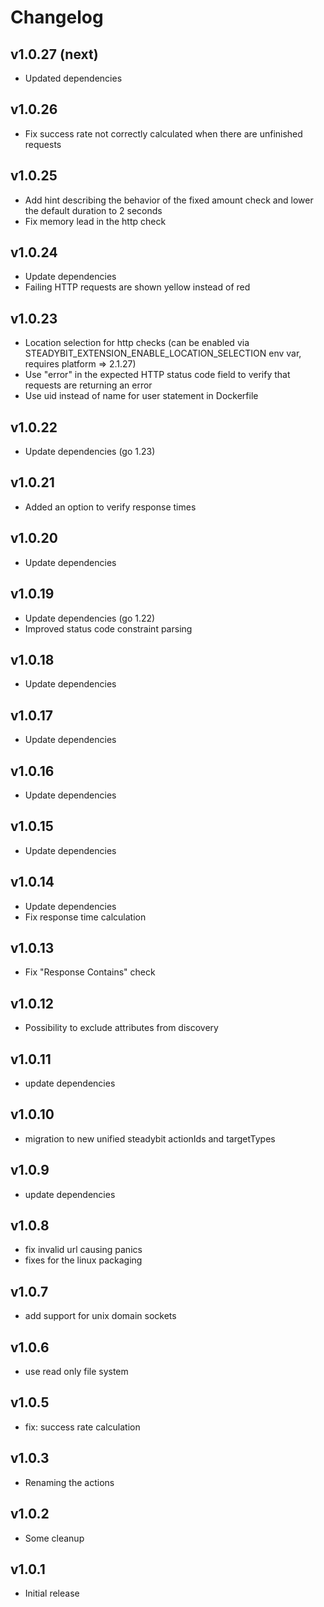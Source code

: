# Changelog

## v1.0.27 (next)

- Updated dependencies

## v1.0.26

- Fix success rate not correctly calculated when there are unfinished requests

## v1.0.25

- Add hint describing the behavior of the fixed amount check and lower the default duration to 2 seconds
- Fix memory lead in the http check

## v1.0.24

- Update dependencies
- Failing HTTP requests are shown yellow instead of red

## v1.0.23

- Location selection for http checks (can be enabled via STEADYBIT_EXTENSION_ENABLE_LOCATION_SELECTION env var, requires platform => 2.1.27)
- Use "error" in the expected HTTP status code field to verify that requests are returning an error
- Use uid instead of name for user statement in Dockerfile

## v1.0.22

- Update dependencies (go 1.23)

## v1.0.21

- Added an option to verify response times

## v1.0.20

- Update dependencies

## v1.0.19

- Update dependencies (go 1.22)
- Improved status code constraint parsing

## v1.0.18

- Update dependencies

## v1.0.17

- Update dependencies

## v1.0.16

- Update dependencies

## v1.0.15

- Update dependencies

## v1.0.14

- Update dependencies
- Fix response time calculation

## v1.0.13

- Fix "Response Contains" check

## v1.0.12

- Possibility to exclude attributes from discovery

## v1.0.11

- update dependencies

## v1.0.10

- migration to new unified steadybit actionIds and targetTypes

## v1.0.9

- update dependencies

## v1.0.8

 - fix invalid url causing panics
 - fixes for the linux packaging

## v1.0.7

 - add support for unix domain sockets

## v1.0.6

 - use read only file system

## v1.0.5

 - fix: success rate calculation

## v1.0.3

 - Renaming the actions

## v1.0.2

 - Some cleanup

## v1.0.1

 - Initial release
